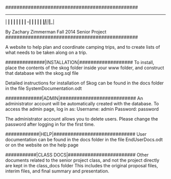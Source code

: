 ###############################################
 _____ _____ _____ _____ 
|   __|  |  |     |   __|
|__   |    -|  |  |  |  |
|_____|__|__|_____|_____|
                         
By Zachary Zimmerman
Fall 2014 Senior Project
###############################################

A website to help plan and coordinate camping trips, and to create lists of what needs to be taken along on a trip.

##############|INSTALLATION|###################
To install, place the contents of the skog folder inside your www folder, and construct that database with the
skog.sql file

Detailed instructions for installation of Skog can be found in the docs folder in the file SystemDocumentation.odt


#############|ADMIN|###########################
An administrator account will be automatically created with the database. To access the admin page, log in as:
Username: admin
Password: password

The administrator account allows you to delete users.
Please change the password after logging in for the first time.


############|HELP|#############################
User documentation can be found in the docs folder in the file EndUserDocs.odt
or on the website on the help page


###########|CLASS DOCS|########################
Other documents related to the senior project class, and not the project directly are kept in the class_docs folder
This includes the original proposal files, interim files, and final summary and presentation.